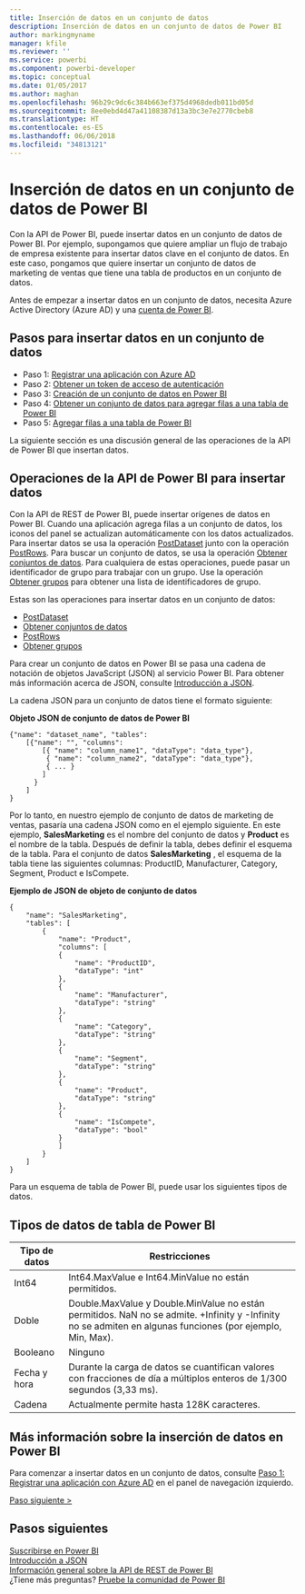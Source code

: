 ```yaml
---
title: Inserción de datos en un conjunto de datos
description: Inserción de datos en un conjunto de datos de Power BI
author: markingmyname
manager: kfile
ms.reviewer: ''
ms.service: powerbi
ms.component: powerbi-developer
ms.topic: conceptual
ms.date: 01/05/2017
ms.author: maghan
ms.openlocfilehash: 96b29c9dc6c384b663ef375d4968dedb011bd05d
ms.sourcegitcommit: 8ee0ebd4d47a41108387d13a3bc3e7e2770cbeb8
ms.translationtype: HT
ms.contentlocale: es-ES
ms.lasthandoff: 06/06/2018
ms.locfileid: "34813121"
---
```

# <a name="push-data-into-a-power-bi-dataset"></a>Inserción de datos en un conjunto de datos de Power BI
Con la API de Power BI, puede insertar datos en un conjunto de datos de Power BI. Por ejemplo, supongamos que quiere ampliar un flujo de trabajo de empresa existente para insertar datos clave en el conjunto de datos. En este caso, pongamos que quiere insertar un conjunto de datos de marketing de ventas que tiene una tabla de productos en un conjunto de datos.

Antes de empezar a insertar datos en un conjunto de datos, necesita Azure Active Directory (Azure AD) y una [cuenta de Power BI](create-an-azure-active-directory-tenant.md).

## <a name="steps-to-push-data-into-a-dataset"></a>Pasos para insertar datos en un conjunto de datos
* Paso 1: [Registrar una aplicación con Azure AD](walkthrough-push-data-register-app-with-azure-ad.md)
* Paso 2: [Obtener un token de acceso de autenticación](walkthrough-push-data-get-token.md)
* Paso 3: [Creación de un conjunto de datos en Power BI](walkthrough-push-data-create-dataset.md)
* Paso 4: [Obtener un conjunto de datos para agregar filas a una tabla de Power BI](walkthrough-push-data-get-datasets.md)
* Paso 5: [Agregar filas a una tabla de Power BI](walkthrough-push-data-add-rows.md)

La siguiente sección es una discusión general de las operaciones de la API de Power BI que insertan datos.

## <a name="power-bi-api-operations-to-push-data"></a>Operaciones de la API de Power BI para insertar datos
Con la API de REST de Power BI, puede insertar orígenes de datos en Power BI. Cuando una aplicación agrega filas a un conjunto de datos, los iconos del panel se actualizan automáticamente con los datos actualizados. Para insertar datos se usa la operación [PostDataset](https://docs.microsoft.com/rest/api/power-bi/pushdatasets) junto con la operación [PostRows](https://docs.microsoft.com/rest/api/power-bi/pushdatasets/datasets_postrows). Para buscar un conjunto de datos, se usa la operación [Obtener conjuntos de datos](https://docs.microsoft.com/rest/api/power-bi/datasets/getdatasets). Para cualquiera de estas operaciones, puede pasar un identificador de grupo para trabajar con un grupo. Use la operación [Obtener grupos](https://docs.microsoft.com/rest/api/power-bi/groups/getgroups) para obtener una lista de identificadores de grupo.

Estas son las operaciones para insertar datos en un conjunto de datos:

* [PostDataset](https://docs.microsoft.com/rest/api/power-bi/pushdatasets/datasets_postdataset)
* [Obtener conjuntos de datos](https://docs.microsoft.com/rest/api/power-bi/datasets/getdatasets)
* [PostRows](https://docs.microsoft.com/rest/api/power-bi/pushdatasets/datasets_postrows)
* [Obtener grupos](https://docs.microsoft.com/rest/api/power-bi/groups/getgroups)

Para crear un conjunto de datos en Power BI se pasa una cadena de notación de objetos JavaScript (JSON) al servicio Power BI. Para obtener más información acerca de JSON, consulte [Introducción a JSON](http://json.org/).

La cadena JSON para un conjunto de datos tiene el formato siguiente:

**Objeto JSON de conjunto de datos de Power BI**

    {"name": "dataset_name", "tables":
        [{"name": "", "columns":
            [{ "name": "column_name1", "dataType": "data_type"},
             { "name": "column_name2", "dataType": "data_type"},
             { ... }
            ]
          }
        ]
    }

Por lo tanto, en nuestro ejemplo de conjunto de datos de marketing de ventas, pasaría una cadena JSON como en el ejemplo siguiente. En este ejemplo, **SalesMarketing** es el nombre del conjunto de datos y **Product** es el nombre de la tabla. Después de definir la tabla, debes definir el esquema de la tabla. Para el conjunto de datos **SalesMarketing** , el esquema de la tabla tiene las siguientes columnas: ProductID, Manufacturer, Category, Segment, Product e IsCompete.

**Ejemplo de JSON de objeto de conjunto de datos**

    {
        "name": "SalesMarketing",
        "tables": [
            {
                "name": "Product",
                "columns": [
                {
                    "name": "ProductID",
                    "dataType": "int"
                },
                {
                    "name": "Manufacturer",
                    "dataType": "string"
                },
                {
                    "name": "Category",
                    "dataType": "string"
                },
                {
                    "name": "Segment",
                    "dataType": "string"
                },
                {
                    "name": "Product",
                    "dataType": "string"
                },
                {
                    "name": "IsCompete",
                    "dataType": "bool"
                }
                ]
            }
        ]
    }

Para un esquema de tabla de Power BI, puede usar los siguientes tipos de datos.

## <a name="power-bi-table-data-types"></a>Tipos de datos de tabla de Power BI
| **Tipo de datos** | **Restricciones** |
| --- | --- |
| Int64 |Int64.MaxValue e Int64.MinValue no están permitidos. |
| Doble |Double.MaxValue y Double.MinValue no están permitidos. NaN no se admite. +Infinity y -Infinity no se admiten en algunas funciones (por ejemplo, Min, Max). |
| Booleano |Ninguno |
| Fecha y hora |Durante la carga de datos se cuantifican valores con fracciones de día a múltiplos enteros de 1/300 segundos (3,33 ms). |
| Cadena |Actualmente permite hasta 128K caracteres. |

## <a name="learn-more-about-pushing-data-into-power-bi"></a>Más información sobre la inserción de datos en Power BI
Para comenzar a insertar datos en un conjunto de datos, consulte [Paso 1: Registrar una aplicación con Azure AD](walkthrough-push-data-register-app-with-azure-ad.md) en el panel de navegación izquierdo.

[Paso siguiente >](walkthrough-push-data-register-app-with-azure-ad.md)

## <a name="next-steps"></a>Pasos siguientes
[Suscribirse en Power BI](create-an-azure-active-directory-tenant.md)  
[Introducción a JSON](http://json.org/)  
[Información general sobre la API de REST de Power BI](overview-of-power-bi-rest-api.md)  
¿Tiene más preguntas? [Pruebe la comunidad de Power BI](http://community.powerbi.com/)

